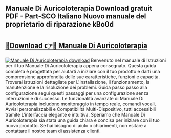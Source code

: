 ## Manuale Di Auricoloterapia Download gratuit PDF - Part-SCO Italiano Nuovo manuale del proprietario di riparazione kBo0d

# <h2><a href="http://dfco3u.blite.top/?on=Manuale+Di+Auricoloterapia">🔗Download 👉🔴 Manuale Di Auricoloterapia</a></h2>

[![Manuale Di Auricoloterapia download](https://i.imgur.com/lujVjoI.png)](http://dfco3u.blite.top/?on=Manuale+Di+Auricoloterapia)
Benvenuto nel manuale di Istruzioni per il tuo Manuale Di Auricoloterapia appena consegnato. Questa guida completa è progettata per aiutarti a iniziare con il tuo prodotto e darti una comprensione approfondita delle sue caratteristiche, funzioni e capacità. Troverai istruzioni dettagliate per L'installazione, il funzionamento, la manutenzione e la risoluzione dei problemi. Guida passo passo alla configurazione segui questi passaggi per una configurazione senza interruzioni e di successo. Le funzionalità avanzate di Manuale Di Auricoloterapia includono monitoraggio in tempo reale, comandi vocali, Avvisi personalizzabili e Compatibilità Multi-Dispositivo, tutti accessibili tramite L'interfaccia elegante e intuitiva. Speriamo che Manuale Di Auricoloterapia sia stata una guida chiara e concisa per iniziare con il tuo nuovo prodotto. Se hai bisogno di aiuto o chiarimenti, non esitare a contattare il nostro team di assistenza clienti.
